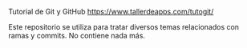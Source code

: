 Tutorial de Git y GitHub
https://www.tallerdeapps.com/tutogit/

Este repositorio se utiliza para tratar diversos temas relacionados con ramas y commits. No contiene nada más. 
